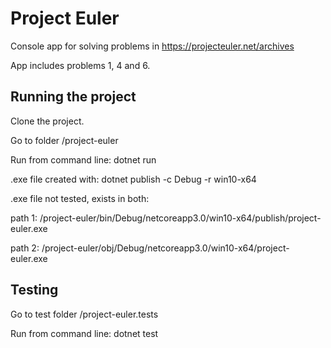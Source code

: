 # Project Euler
Console app for solving problems in https://projecteuler.net/archives

App includes problems 1, 4 and 6.

## Running the project
Clone the project.

Go to folder /project-euler

Run from command line: dotnet run

.exe file created with: dotnet publish -c Debug -r win10-x64

.exe file not tested, exists in both: 

path 1: /project-euler/bin/Debug/netcoreapp3.0/win10-x64/publish/project-euler.exe

path 2: /project-euler/obj/Debug/netcoreapp3.0/win10-x64/project-euler.exe


## Testing
Go to test folder /project-euler.tests

Run from command line: dotnet test
